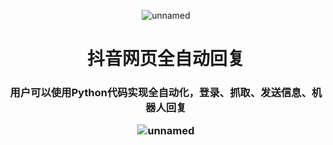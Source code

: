 <p align="center"><img src="[https://github.com/user-attachments/assets/7e57eace-af77-47fd-ba7e-594221e05e1e]" alt="unnamed"></p>

<h1 align="center">抖音网页全自动回复</h1>

<h3 align="center">用户可以使用Python代码实现全自动化，登录、抓取、发送信息、机器人回复

![unnamed](https://github.com/user-attachments/assets/b69b1067-018b-42fd-9562-a7c2998e4dca)
